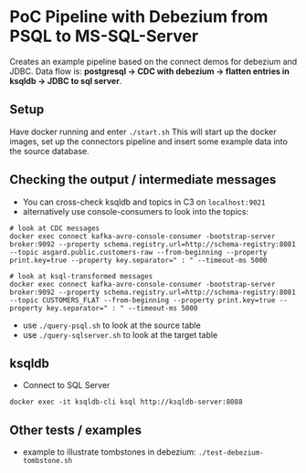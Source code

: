 # PoC Pipeline with Debezium from PSQL to MS-SQL-Server  

Creates an example pipeline based on the connect demos for debezium and JDBC. 
Data flow is: **postgresql -> CDC with debezium -> flatten entries in ksqldb -> JDBC to sql server**.

## Setup
Have docker running and enter `./start.sh`
This will start up the docker images, set up the connectors pipeline and insert some example data into the source database.

## Checking the output / intermediate messages
* You can cross-check ksqldb and topics in C3 on `localhost:9021`
* alternatively use console-consumers to look into the topics:
```
# look at CDC messages
docker exec connect kafka-avro-console-consumer -bootstrap-server broker:9092 --property schema.registry.url=http://schema-registry:8081 --topic asgard.public.customers-raw --from-beginning --property print.key=true --property key.separator=" : " --timeout-ms 5000

# look at ksql-transformed messages
docker exec connect kafka-avro-console-consumer -bootstrap-server broker:9092 --property schema.registry.url=http://schema-registry:8081 --topic CUSTOMERS_FLAT --from-beginning --property print.key=true --property key.separator=" : " --timeout-ms 5000
```
* use `./query-psql.sh` to look at the source table
* use `./query-sqlserver.sh` to look at the target table

## ksqldb
* Connect to SQL Server
```
docker exec -it ksqldb-cli ksql http://ksqldb-server:8088
```

## Other tests / examples
* example to illustrate tombstones in debezium: `./test-debezium-tombstone.sh`